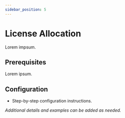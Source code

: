 ```yaml
---
sidebar_position: 5
---
```


# License Allocation

Lorem impsum.

## Prerequisites

Lorem ipsum.

## Configuration

- Step-by-step configuration instructions.

_Additional details and examples can be added as needed._